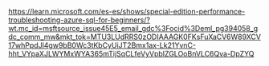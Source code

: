 https://learn.microsoft.com/es-es/shows/special-edition-performance-troubleshooting-azure-sql-for-beginners/?wt.mc_id=msftsource_issue45E5_email_gdc%3Focid%3Deml_pg394058_gdc_comm_mw&mkt_tok=MTU3LUdRRS0zODIAAAGK0FKsFuXaCV6W89XCV17whPpdJl4gw9bB0Wc3tKbCyUiJT2Bmx1ax-Lk21YvnC-hht_VYpaXJLWYMxWYA365mTijSqCLfeVyVpbIZGLOoBnVLC6Qva-DpZYQ


